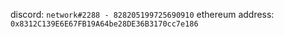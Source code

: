 discord: `network#2288 - 828205199725690910`
ethereum address: `0x8312C139E6E67FB19A64be28DE36B3170cc7e186`
